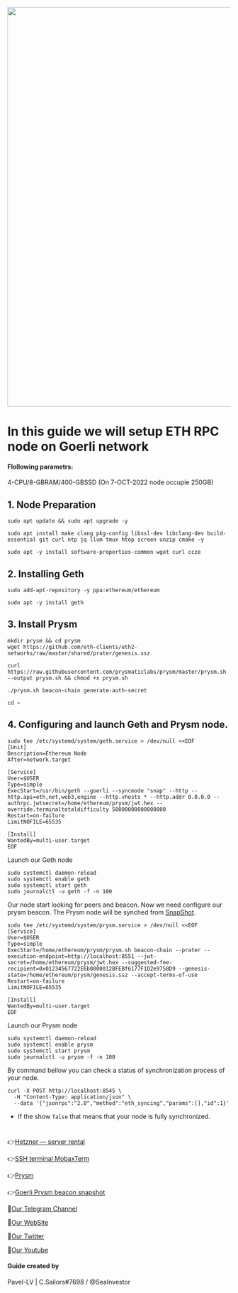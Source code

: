 <p align="center">
 <img src="https://i.postimg.cc/L8DRwBr1/Ethereum-1.jpg"width="900"/></a>
</p>

# In this guide we will setup ETH RPC node on Goerli network

#### Flollowing parametrs:

4-CPU/8-GBRAM/400-GBSSD (On 7-OCT-2022 node occupie 250GB)

## 1. Node Preparation
```
sudo apt update && sudo apt upgrade -y
```
```
sudo apt install make clang pkg-config libssl-dev libclang-dev build-essential git curl ntp jq llvm tmux htop screen unzip cmake -y
```
```
sudo apt -y install software-properties-common wget curl ccze
```
## 2. Installing Geth
```
sudo add-apt-repository -y ppa:ethereum/ethereum
```
```
sudo apt -y install geth
```
## 3. Install Prysm
```
mkdir prysm && cd prysm
wget https://github.com/eth-clients/eth2-networks/raw/master/shared/prater/genesis.ssz
```
```
curl https://raw.githubusercontent.com/prysmaticlabs/prysm/master/prysm.sh --output prysm.sh && chmod +x prysm.sh
```
```
./prysm.sh beacon-chain generate-auth-secret
```
```
cd ~
```
## 4. Configuring and launch Geth and Prysm node.
```
sudo tee /etc/systemd/system/geth.service > /dev/null <<EOF
[Unit]
Description=Ethereum Node
After=network.target

[Service]
User=$USER
Type=simple
ExecStart=/usr/bin/geth --goerli --syncmode "snap" --http --http.api=eth,net,web3,engine --http.vhosts * --http.addr 0.0.0.0 --authrpc.jwtsecret=/home/ethereum/prysm/jwt.hex --override.terminaltotaldifficulty 50000000000000000
Restart=on-failure
LimitNOFILE=65535

[Install]
WantedBy=multi-user.target
EOF
```
Launch our Geth node
```
sudo systemctl daemon-reload
sudo systemctl enable geth
sudo systemctl start geth
sudo journalctl -u geth -f -n 100
```
Our node start looking for peers and beacon. Now we need configure our prysm beacon. The Prysm node will be synched from [SnapShot](https://docs.prylabs.network/docs/prysm-usage/checkpoint-sync). 
```
sudo tee /etc/systemd/system/prysm.service > /dev/null <<EOF
[Service]
User=$USER
Type=simple
ExecStart=/home/ethereum/prysm/prysm.sh beacon-chain --prater --execution-endpoint=http://localhost:8551 --jwt-secret=/home/ethereum/prysm/jwt.hex --suggested-fee-recipient=0x01234567722E6b0000012BFEBf6177F1D2e9758D9 --genesis-state=/home/ethereum/prysm/genesis.ssz --accept-terms-of-use
Restart=on-failure
LimitNOFILE=65535

[Install]
WantedBy=multi-user.target
EOF
```
Launch our Prysm node
```
sudo systemctl daemon-reload
sudo systemctl enable prysm
sudo systemctl start prysm
sudo journalctl -u prysm -f -n 100
```
By command bellow you can check a status of synchronization process of your node.
```
curl -X POST http://localhost:8545 \
  -H "Content-Type: application/json" \
  --data '{"jsonrpc":"2.0","method":"eth_syncing","params":[],"id":1}'
```
- If the show `false` that means that your node is fully synchronized.
#

👉[Hetzner — server rental](https://hetzner.cloud/?ref=NY9VHC3PPsL0)

👉[SSH terminal MobaxTerm](https://mobaxterm.mobatek.net/download.html)

👉[Prysm](https://docs.prylabs.network/docs/getting-started)

👉[Goerli Prysm beacon snapshot](https://docs.prylabs.network/docs/prysm-usage/checkpoint-sync)

🔰[Our Telegram Channel](https://t.me/CryptoSailorsAnn)

🔰[Our WebSite](cryptosailors.tech)

🔰[Our Twitter](https://twitter.com/Crypto_Sailors)

🔰[Our Youtube](https://www.youtube.com/@CryptoSailors)

#### Guide created by 
Pavel-LV | C.Sailors#7698 / @SeaInvestor


